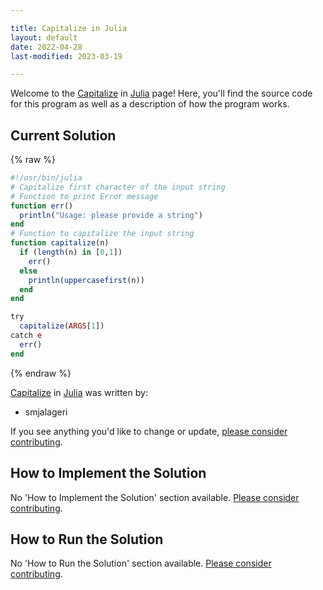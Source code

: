 ```yaml
---

title: Capitalize in Julia
layout: default
date: 2022-04-28
last-modified: 2023-03-19

---
```


Welcome to the [Capitalize](https://sampleprograms.io/projects/capitalize) in [Julia](https://sampleprograms.io/languages/julia) page! Here, you'll find the source code for this program as well as a description of how the program works.

## Current Solution

{% raw %}

```julia
#!/usr/bin/julia
# Capitalize first character of the input string
# Function to print Error message
function err()
  println("Usage: please provide a string")
end
# Function to capitalize the input string
function capitalize(n)
  if (length(n) in [0,1])
    err()
  else
    println(uppercasefirst(n))
  end
end

try
  capitalize(ARGS[1])
catch e
  err()
end
```

{% endraw %}

[Capitalize](https://sampleprograms.io/projects/capitalize) in [Julia](https://sampleprograms.io/languages/julia) was written by:

- smjalageri

If you see anything you'd like to change or update, [please consider contributing](https://github.com/TheRenegadeCoder/sample-programs).

## How to Implement the Solution

No 'How to Implement the Solution' section available. [Please consider contributing](https://github.com/TheRenegadeCoder/sample-programs-website).

## How to Run the Solution

No 'How to Run the Solution' section available. [Please consider contributing](https://github.com/TheRenegadeCoder/sample-programs-website).